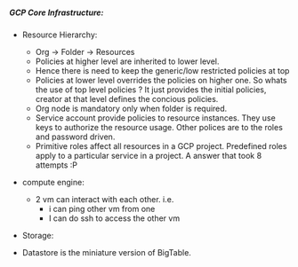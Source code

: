 ##### GCP Core Infrastructure:
* Resource Hierarchy:
  * Org -> Folder -> Resources
  * Policies at higher level are inherited to lower level.
  * Hence there is need to keep the generic/low restricted policies at top
  * Policies at lower level overrides the policies on higher one. So whats the use of top level policies ? It just provides the initial policies, creator at that level defines the concious policies.
  * Org node is mandatory only when folder is required.
  * Service account provide policies to resource instances. They use keys to authorize the resource usage. Other polices are to the roles and password driven.
  * Primitive roles affect all resources in a GCP project. Predefined roles apply to a particular service in a project. A answer that took 8 attempts :P
  
* compute engine:
  * 2 vm can interact with each other. i.e.
    * i can ping other vm from one
    * I can do ssh to access the other vm

* Storage:
 * Datastore is the miniature version of BigTable.
